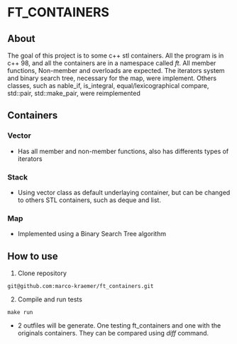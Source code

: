 # FT_CONTAINERS

## About
The goal of this project is to some c++ stl containers. All the program is in c++ 98, and all the containers are in a namespace called *ft*. All member functions, Non-member and overloads are expected.
The iterators system and binary search tree, necessary for the map, were implement. Others classes, such as nable_if, is_integral, equal/lexicographical compare, std::pair, std::make_pair, were reimplemented

## Containers

### Vector
* Has all member and non-member functions, also has differents types of iterators

### Stack
* Using vector class as default underlaying container, but can be changed to others STL containers, such as deque and list.

### Map
* Implemented using a Binary Search Tree algorithm

## How to use
1. Clone repository
```
git@github.com:marco-kraemer/ft_containers.git
```
2. Compile and run tests
```
make run
```
* 2 outfiles will be generate. One testing ft_containers and one with the originals containers. They can be compared using *diff* command.
